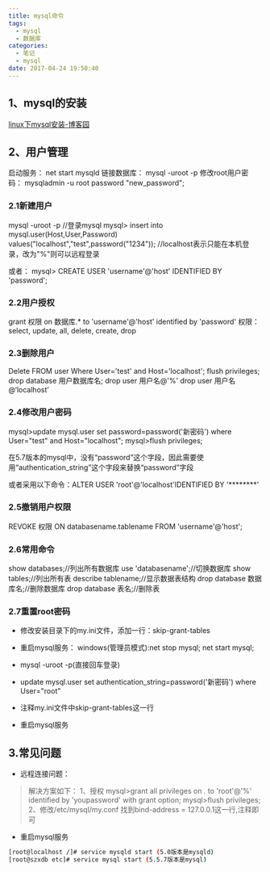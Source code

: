 ```yaml
---
title: mysql命令
tags:
  - mysql
  - 数据库
categories:
  - 笔记
  - mysql
date: 2017-04-24 19:50:40
---
```


## 1、mysql的安装
[linux下mysql安装-博客园](https://www.cnblogs.com/xinjing-jingxin/p/8025805.html)


## 2、用户管理
启动服务：
net start mysqld
链接数据库：
mysql -uroot -p
修改root用户密码：
mysqladmin -u root password "new_password";

### 2.1新建用户
mysql -uroot -p //登录mysql
mysql> insert into mysql.user(Host,User,Password) values("localhost","test",password("1234"));
//localhost表示只能在本机登录，改为"%"则可以远程登录

或者：
mysql> CREATE USER 'username'@'host' IDENTIFIED BY 'password';

### 2.2用户授权
grant 权限 on 数据库.* to 'username'@'host' identified by 'password'
权限：select, update, all, delete, create, drop

### 2.3删除用户
Delete FROM user Where User='test' and Host='localhost';
flush privileges;
drop database 用户数据库名;
drop user 用户名@'%'
drop user 用户名@‘localhost’

### 2.4修改用户密码
mysql>update mysql.user set password=password('新密码') where User="test" and Host="localhost";
mysql>flush privileges;

在5.7版本的mysql中，没有“password”这个字段，因此需要使用“authentication_string”这个字段来替换“password”字段

或者采用以下命令：ALTER USER 'root'@'localhost'IDENTIFIED
 BY '********'

### 2.5撤销用户权限
REVOKE 权限 ON databasename.tablename FROM 'username'@'host';

### 2.6常用命令
show databases;//列出所有数据库
use 'databasename';//切换数据库
show tables;//列出所有表
describe tablename;//显示数据表结构
drop database 数据库名;//删除数据库
drop database 表名;//删除表

### 2.7重置root密码
- 修改安装目录下的my.ini文件，添加一行：skip-grant-tables
- 重启mysql服务：
windows(管理员模式):net stop mysql; net start mysql;

- mysql -uroot -p(直接回车登录)
- update mysql.user set authentication_string=password('新密码') where User="root"
- 注释my.ini文件中skip-grant-tables这一行
- 重启mysql服务

## 3.常见问题
- 远程连接问题：
> 解决方案如下：
1、授权
>mysql>grant all privileges on *.*  to  'root'@'%'  identified by 'youpassword'  with grant option;
mysql>flush privileges;
2、修改/etc/mysql/my.conf
找到bind-address = 127.0.0.1这一行,注释即可

- 重启mysql服务
``` bash
[root@localhost /]# service mysqld start (5.0版本是mysqld)
[root@szxdb etc]# service mysql start (5.5.7版本是mysql)
```
